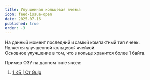 ```yaml
---
title: Улучшенная кольцевая ячейка
icon: feed-issue-open
date: 2025-07-16
published: true
order: -3
---
```


На данный момент последний и самый компактный тип ячеек.<br>
Является улучшенной кольцевой ячейкой.<br>
Основное улучшение в том, что в кольце хранится более 1 байта.

Пример ОЗУ на данном типе ячеек:<br>
1. [1 КБ | От Gulg](/maps/ram/1kb_ring_2bpc_gulg)